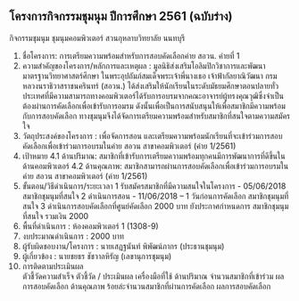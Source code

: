 ## โครงการกิจกรรมชุมนุม ปีการศึกษา 2561 (ฉบับร่าง)

กิจกรรมชุมนุม ชุมนุมคอมพิวเตอร์ สวนกุหลาบวิทยาลัย นนทบุรี
1.	ชื่อโครงการ: การเตรียมความพร้อมสำหรับการสอบคัดเลือกค่าย สอวน. ค่ายที่ 1
2. 	ความสำคัญของโครงการ/หลักการและเหตุผล : มูลนิธิส่งเสริมโอลิมปิกวิชาการและพัฒนามาตรฐานวิทยาศาสตร์ศึกษา ในพระอุปถัมภ์สมเด็จพระเจ้าพี่นางเธอ เจ้าฟ้ากัลยาณิวัฒนา กรมหลวงนราธิวาสราชนครินทร์ (สอวน.) ได้ส่งเสริมให้นักเรียนในระดับมัธยมศึกษาตอนปลายทั่วประเทศที่มีความสามารถทางคอมพิวเตอร์ได้รับการอบรมจากคณะอาจารย์ผู้ทรงคุณวุฒิซึ่งจำเป็นต้องผ่านการคัดเลือกเพื่อเข้ารับการอมรม ดังนั้นเพื่อเป็นการสนับสนุนให้เพื่อสมาชิกมีความพร้อมกับการสอบคัดเลือก ทางชุมนุมจึงได้จัดการเตรียมความพร้อมสำหรับสมาชิกที่สนใจตามความสมัครใจ
3. วัตถุประสงค์ของโครงการ : เพื่อจัดการสอน และเตรียมความพร้อมนักเรียนที่จะเข้าร่วมการสอบคัดเลือกเพื่อเข้าร่วมการอบรมในค่าย สอวน สาขาคอมพิวเตอร์ (ค่าย 1/2561)
4.  เป้าหมาย
4.1  ด้านปริมาณ: สมาชิกที่เข้ารับการเตรียมความพร้อมทุกคนมีการพัฒนาการที่ดีขึ้นในด้านคอมพิวเตอร์
4.2  ด้านคุณภาพ: สมาชิกสามารถผ่านการสอบคัดเลือกเพื่อเข้าร่วมการอบรมในค่าย สอวน สาขาคอมพิวเตอร์
(ค่าย 1/2561)
5. ขั้นตอน/วิธีดำเนินการ/ระยะเวลา
  1	รับสมัครสมาชิกที่มีความสนใจในโครงการ	-	05/06/2018	สมาชิกชุมนุมที่สนใจ
  2	ดำเนินการสอน	-	11/06/2018 – 1 วันก่อนการคัดเลือก	สมาชิกชุมนุมที่สนใจ
  3	ดำเนินการสอบคัดเลือกที่ศูนย์คัดเลือก	2000 บาท	ยังประกาศกำหนดการ	สมาชิกชุมนุมที่สนใจ
  รวมเงิน	2000
6.	พื้นที่ดำเนินการ : ห้องคอมพิวเตอร์ 1 (1308-9)
7.  งบประมาณดำเนินการ : 2000 บาท
8.  ผู้รับผิดชอบงาน/โครงการ  : นายเสฏฐนันท์ พิพัฒน์ภากร (ประธานชุมนุม)
9.  ผู้เกี่ยวข้อง  : นายชยธร ชัชวาลหิรัญ (เลขานุการชุมนุม)
10.  การติดตามประเมินผล  
  ตัวชี้วัดความสำเร็จ	ตัวชี้วัด / ประเมินผล	  เครื่องมือที่ใช้
  ด้านปริมาณ	จำนวนสมาชิกที่เข้าร่วม	 ผลการสอบคัดเลือก
  ด้านคุณภาพ	ร้อยล่ะจำนวนสมาชิกที่ผ่านการคัดเลือก	  ผลการสอบคัดเลือก
